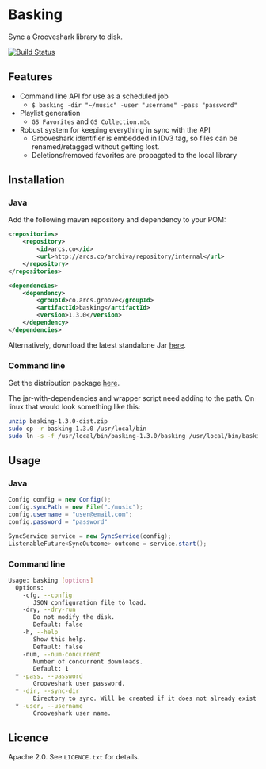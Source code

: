 # Basking

Sync a Grooveshark library to disk.

[![Build Status](http://arcs.co/jenkins/buildStatus/icon?job=basking)](http://arcs.co/jenkins/job/basking/)

## Features

* Command line API for use as a scheduled job
  * `$ basking -dir "~/music" -user "username" -pass "password"`
* Playlist generation
  * `GS Favorites` and `GS Collection.m3u`  
* Robust system for keeping everything in sync with the API
  * Grooveshark identifier is embedded in IDv3 tag, so files can be renamed/retagged without getting lost.
  * Deletions/removed favorites are propagated to the local library

## Installation

### Java

Add the following maven repository and dependency to your POM:

```xml
<repositories>
	<repository>
		<id>arcs.co</id>
		<url>http://arcs.co/archiva/repository/internal</url>
	</repository>
</repositories>

<dependencies>
	<dependency>
		<groupId>co.arcs.groove</groupId>
		<artifactId>basking</artifactId>
		<version>1.3.0</version>
	</dependency>
</dependencies>
```

Alternatively, download the latest standalone Jar [here](http://arcs.co/archiva/browse/co.arcs.groove/basking/).

### Command line

Get the distribution package [here](http://arcs.co/archiva/browse/co.arcs.groove/basking/). 

The jar-with-dependencies and wrapper script need adding to the path. On linux that would look something like this:

```bash
unzip basking-1.3.0-dist.zip
sudo cp -r basking-1.3.0 /usr/local/bin
sudo ln -s -f /usr/local/bin/basking-1.3.0/basking /usr/local/bin/basking
```

## Usage

### Java

```java
Config config = new Config();
config.syncPath = new File("./music");
config.username = "user@email.com";
config.password = "password"

SyncService service = new SyncService(config);
ListenableFuture<SyncOutcome> outcome = service.start();
```

### Command line

```bash
Usage: basking [options]
  Options:
    -cfg, --config
       JSON configuration file to load.
    -dry, --dry-run
       Do not modify the disk.
       Default: false
    -h, --help
       Show this help.
       Default: false
    -num, --num-concurrent
       Number of concurrent downloads.
       Default: 1
  * -pass, --password
       Grooveshark user password.
  * -dir, --sync-dir
       Directory to sync. Will be created if it does not already exist.
  * -user, --username
       Grooveshark user name.
```

## Licence

Apache 2.0. See `LICENCE.txt` for details.

